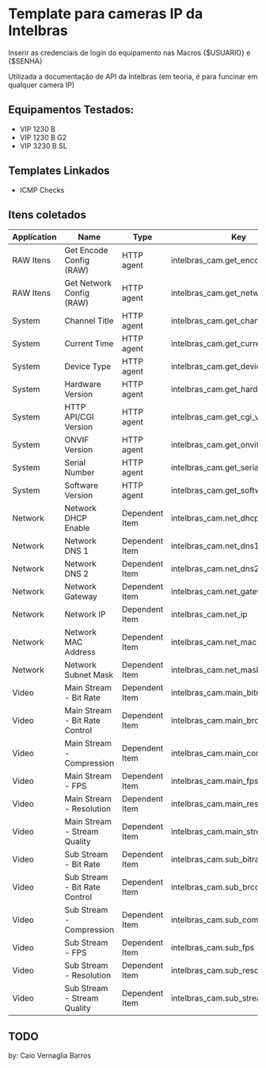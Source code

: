 # Template para cameras IP da Intelbras

Inserir as credenciais de login do equipamento nas Macros {$USUARIO} e {$SENHA}

Utilizada a documentação de API da Intelbras (em teoria, é para funcinar em qualquer camera IP)

## Equipamentos Testados:
* VIP 1230 B
* VIP 1230 B G2
* VIP 3230 B SL

## Templates Linkados
* ICMP Checks

## Itens coletados
|Application|Name|Type|Key|
|-----------|----|----|---|
|RAW Itens|Get Encode Config (RAW)|HTTP agent|intelbras_cam.get_encode_config|
|RAW Itens|Get Network Config (RAW)|HTTP agent|intelbras_cam.get_network_config|
|System|Channel Title|HTTP agent|intelbras_cam.get_channel_title|
|System|Current Time|HTTP agent|intelbras_cam.get_current_time|
|System|Device Type|HTTP agent|intelbras_cam.get_device_type|
|System|Hardware Version|HTTP agent|intelbras_cam.get_hardware_version|
|System|HTTP API/CGI Version|HTTP agent|intelbras_cam.get_cgi_version|
|System|ONVIF Version|HTTP agent|intelbras_cam.get_onvif_version|
|System|Serial Number|HTTP agent|intelbras_cam.get_serial_no|
|System|Software Version|HTTP agent|intelbras_cam.get_software_version|
|Network|Network DHCP Enable|Dependent Item|intelbras_cam.net_dhcp|
|Network|Network DNS 1|Dependent Item|intelbras_cam.net_dns1|
|Network|Network DNS 2|Dependent Item|intelbras_cam.net_dns2|
|Network|Network Gateway|Dependent Item|intelbras_cam.net_gateway|
|Network|Network IP|Dependent Item|intelbras_cam.net_ip|
|Network|Network MAC Address|Dependent Item|intelbras_cam.net_mac|
|Network|Network Subnet Mask|Dependent Item|intelbras_cam.net_mask|
|Video|Main Stream - Bit Rate|Dependent Item|intelbras_cam.main_bitrate|
|Video|Main Stream - Bit Rate Control|Dependent Item|intelbras_cam.main_brcontrol|
|Video|Main Stream - Compression|Dependent Item|intelbras_cam.main_compression|
|Video|Main Stream - FPS|Dependent Item|intelbras_cam.main_fps|
|Video|Main Stream - Resolution|Dependent Item|intelbras_cam.main_resolution|
|Video|Main Stream - Stream Quality|Dependent Item|intelbras_cam.main_stream_quality|
|Video|Sub Stream - Bit Rate|Dependent Item|intelbras_cam.sub_bitrate|
|Video|Sub Stream - Bit Rate Control|Dependent Item|intelbras_cam.sub_brcontrol|
|Video|Sub Stream - Compression|Dependent Item|intelbras_cam.sub_compression|
|Video|Sub Stream - FPS|Dependent Item|intelbras_cam.sub_fps|
|Video|Sub Stream - Resolution|Dependent Item|intelbras_cam.sub_resolution|
|Video|Sub Stream - Stream Quality|Dependent Item|intelbras_cam.sub_stream_quality|

## TODO


by: Caio Vernaglia Barros

